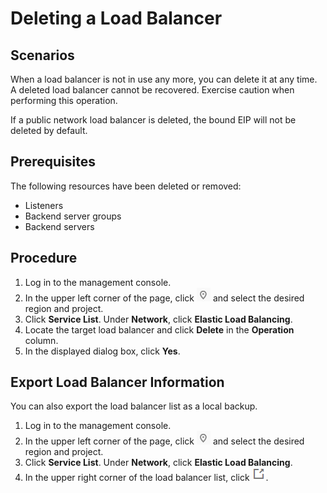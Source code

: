 # Deleting a Load Balancer<a name="EN-US_TOPIC_0166333714"></a>

## Scenarios<a name="section20538244111217"></a>

When a load balancer is not in use any more, you can delete it at any time. A deleted load balancer cannot be recovered. Exercise caution when performing this operation.

If a public network load balancer is deleted, the bound EIP will not be deleted by default.

## Prerequisites<a name="section131941342381"></a>

The following resources have been deleted or removed:

-   Listeners
-   Backend server groups
-   Backend servers

## Procedure<a name="section13384917815"></a>

1.  Log in to the management console.
2.  In the upper left corner of the page, click  ![](figures/icon-region.png)  and select the desired region and project.
3.  Click  **Service List**. Under  **Network**, click  **Elastic Load Balancing**.
4.  Locate the target load balancer and click  **Delete**  in the  **Operation**  column.
5.  In the displayed dialog box, click  **Yes**.

## Export Load Balancer Information<a name="section19169366120"></a>

You can also export the load balancer list as a local backup.

1.  Log in to the management console.
2.  In the upper left corner of the page, click  ![](figures/icon-region.png)  and select the desired region and project.
3.  Click  **Service List**. Under  **Network**, click  **Elastic Load Balancing**.
4.  In the upper right corner of the load balancer list, click  ![](figures/icon-image-6.png).


